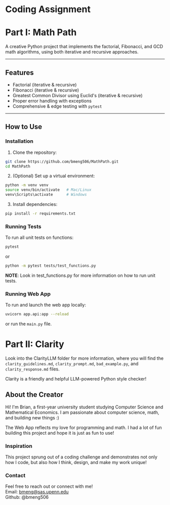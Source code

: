 # Coding Assignment
# Part I: Math Path
A creative Python project that implements the factorial, Fibonacci, and GCD math algorithms, using both iterative and recursive approaches.

---

## Features

- Factorial (iterative & recursive)
- Fibonacci (iterative & recursive)
- Greatest Common Divisor using Euclid's  (iterative & recursive)
- Proper error handling with exceptions
- Comprehensive & edge testing with `pytest`

---

## How to Use

### Installation

1. Clone the repository:
```bash
git clone https://github.com/bmeng506/MathPath.git
cd MathPath
```

2. (Optional) Set up a virtual environment:
```bash
python -m venv venv
source venv/bin/activate   # Mac/Linux
venv\Scripts\activate      # Windows
```

3. Install dependencies:
```bash
pip install -r requirements.txt
```

### Running Tests
To run all unit tests on functions:
```bash
pytest
```
or
```bash
python -m pytest tests/test_functions.py
```
**NOTE**: Look in test_functions.py for more information on how to run unit tests.


### Running Web App
To run and launch the web app locally:
```bash
uvicorn app.api:app --reload
```
or run the `main.py` file.

# Part II: Clarity

Look into the ClarityLLM folder for more information, where you will find the `clarity_guidelines.md`, `clarity_prompt.md`, `bad_example.py`, and `clarity_response.md` files.

Clarity is a friendly and helpful LLM-powered Python style checker!

## About the Creator
Hi! I'm Brian, a first-year university student studying Computer Science and Mathematical Economics. I am passionate about computer science, math, and building new things :)

The Web App reflects my love for programming and math. I had a lot of fun building this project and hope it is just as fun to use!

### Inspiration 

This project sprung out of a coding challenge and demonstrates not only how I code, but also how I think, design, and make my work unique!

### Contact
Feel free to reach out or connect with me!\
Email: bmeng@sas.upenn.edu\
Github: @bmeng506
